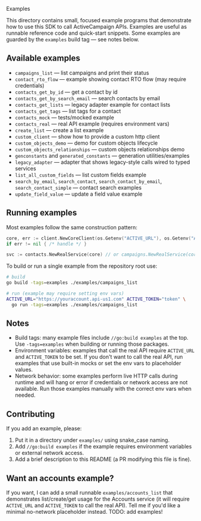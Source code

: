 Examples

This directory contains small, focused example programs that demonstrate how to
use this SDK to call ActiveCampaign APIs. Examples are useful as runnable
reference code and quick-start snippets. Some examples are guarded by the
`examples` build tag — see notes below.

## Available examples

- `campaigns_list` — list campaigns and print their status
- `contact_rto_flow` — example showing contact RTO flow (may require credentials)
- `contacts_get_by_id` — get a contact by id
- `contacts_get_by_search_email` — search contacts by email
- `contacts_get_lists` — legacy adapter example for contact lists
- `contacts_get_tags` — list tags for a contact
- `contacts_mock` — tests/mocked example
- `contacts_real` — real API example (requires environment vars)
- `create_list` — create a list example
- `custom_client` — show how to provide a custom http client
- `custom_objects_demo` — demo for custom objects lifecycle
- `custom_objects_relationships` — custom objects relationships demo
- `genconstants` and `generated_constants` — generation utilities/examples
- `legacy_adapter` — adapter that shows legacy-style calls wired to typed services
- `list_all_custom_fields` — list custom fields example
- `search_by_email`, `search_contact`, `search_contact_by_email`, `search_contact_simple` — contact search examples
- `update_field_value` — update a field value example

## Running examples

Most examples follow the same construction pattern:

```go
core, err := client.NewCoreClient(os.Getenv("ACTIVE_URL"), os.Getenv("ACTIVE_TOKEN"))
if err != nil { /* handle */ }

svc := contacts.NewRealService(core) // or campaigns.NewRealService(core)
```

To build or run a single example from the repository root use:

```bash
# build
go build -tags=examples ./examples/campaigns_list

# run (example may require setting env vars)
ACTIVE_URL="https://youraccount.api-us1.com" ACTIVE_TOKEN="token" \
  go run -tags=examples ./examples/campaigns_list
```

## Notes

- Build tags: many example files include `//go:build examples` at the top. Use
  `-tags=examples` when building or running those packages.
- Environment variables: examples that call the real API require `ACTIVE_URL`
  and `ACTIVE_TOKEN` to be set. If you don't want to call the real API, run
  examples that use built-in mocks or set the env vars to placeholder values.
- Network behavior: some examples perform live HTTP calls during runtime and
  will hang or error if credentials or network access are not available. Run
  those examples manually with the correct env vars when needed.

## Contributing

If you add an example, please:

1. Put it in a directory under `examples/` using snake_case naming.
2. Add `//go:build examples` if the example requires environment variables or
   external network access.
3. Add a brief description to this README (a PR modifying this file is fine).

## Want an accounts example?

If you want, I can add a small runnable `examples/accounts_list` that demonstrates
list/create/get usage for the Accounts service (it will require `ACTIVE_URL` and
`ACTIVE_TOKEN` to call the real API). Tell me if you'd like a minimal no-network
placeholder instead.
TODO: add examples!
